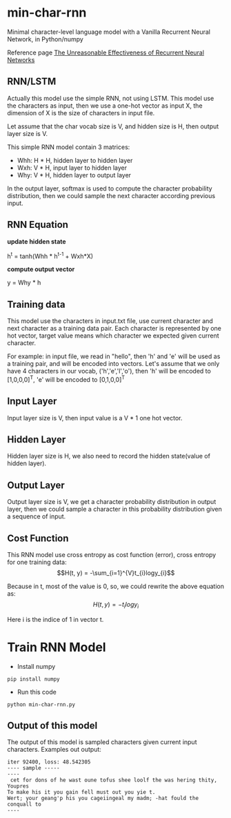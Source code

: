 # min-char-rnn
Minimal character-level language model with a Vanilla Recurrent Neural Network, in Python/numpy

Reference page [The Unreasonable Effectiveness of Recurrent Neural Networks](http://karpathy.github.io/2025-09-29/rnn-effectiveness/)

## RNN/LSTM
Actually this model use the simple RNN, not using LSTM.
This model use the characters as input, then we use a one-hot vector as input X, the dimension of X is the size of characters in input file.

Let assume that the char vocab size is V, and hidden size is H, then output layer size is V.

This simple RNN model contain 3 matrices:
* Whh: H * H, hidden layer to hidden layer
* Wxh: V * H, input layer to hidden layer
* Why: V * H, hidden layer to output layer

In the output layer, softmax is used to compute the character probability distribution, then we could sample the next character according previous input.

## RNN Equation
**update hidden state**

h<sup>t</sup> = tanh(Whh * h<sup>t-1</sup> + Wxh*X)

**compute output vector**

y = Why * h

## Training data
This model use the characters in input.txt file, use current character and next character as a training data pair. Each character is represented by one hot vector, target value means which character we expected given current character.

For example:
in input file, we read in "hello", then 'h' and 'e' will be used as a training pair, and will be encoded into vectors. 
Let's assume that we only have 4 characters in our vocab, ('h','e','l','o'), then 'h' will be encoded to [1,0,0,0]<sup>T</sup>, 'e' will be encoded to [0,1,0,0]<sup>T</sup>

## Input Layer
Input layer size is V, then input value is a V * 1 one hot vector.

## Hidden Layer
Hidden layer size is H, we also need to record the hidden state(value of hidden layer).

## Output Layer
Output layer size is V, we get a character probability distribution in output layer, then we could sample a character in this probability distribution given a sequence of input.

## Cost Function
This RNN model use cross entropy as cost function (error), cross entropy for one training data:
$$H(t, y) = -\sum_{i=1}^{V}t_{i}logy_{i}$$

Because in t, most of the value is 0, so, we could rewrite the above equation as:
$$H(t, y) = -t_{i}logy_{i}$$

Here i is the indice of 1 in vector t.

# Train RNN Model

* Install numpy
```
pip install numpy
```
* Run this code
```
python min-char-rnn.py
```

## Output of this model
The output of this model is sampled characters given current input characters.
Examples out output:
```
iter 92400, loss: 48.542305
---- sample -----
----
 cet for dons of he wast oune tofus shee loolf the was hering thity,
Youpres
To make his it you gain fell must out you yie t.
Wert; your geang'p his you cageiingeal my madm; -hat fould the conquall to  
----

```
